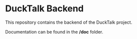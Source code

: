 # DuckTalk Backend

This repository contains the backend of the DuckTalk project.

Documentation can be found in the **/doc** folder.
